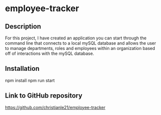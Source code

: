 # employee-tracker

## Description


For this project, I have created an application you can start through the command line that connects to a local mySQL database and allows the user to manage departments, roles and employees within an organization based off of interactions with the mySQL database.


## Installation

npm install
npm run start


## Link to GitHub repository

https://github.com/christianle21/employee-tracker
